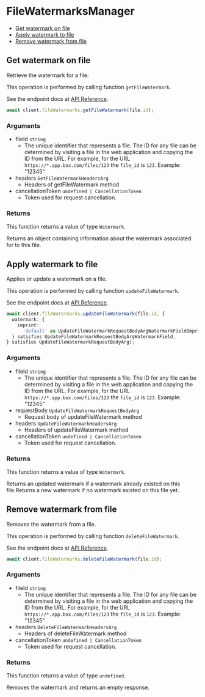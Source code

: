 # FileWatermarksManager

- [Get watermark on file](#get-watermark-on-file)
- [Apply watermark to file](#apply-watermark-to-file)
- [Remove watermark from file](#remove-watermark-from-file)

## Get watermark on file

Retrieve the watermark for a file.

This operation is performed by calling function `getFileWatermark`.

See the endpoint docs at
[API Reference](https://developer.box.com/reference/get-files-id-watermark/).

<!-- sample get_files_id_watermark -->

```ts
await client.fileWatermarks.getFileWatermark(file.id);
```

### Arguments

- fileId `string`
  - The unique identifier that represents a file. The ID for any file can be determined by visiting a file in the web application and copying the ID from the URL. For example, for the URL `https://*.app.box.com/files/123` the `file_id` is `123`. Example: "12345"
- headers `GetFileWatermarkHeadersArg`
  - Headers of getFileWatermark method
- cancellationToken `undefined | CancellationToken`
  - Token used for request cancellation.

### Returns

This function returns a value of type `Watermark`.

Returns an object containing information about the
watermark associated for to this file.

## Apply watermark to file

Applies or update a watermark on a file.

This operation is performed by calling function `updateFileWatermark`.

See the endpoint docs at
[API Reference](https://developer.box.com/reference/put-files-id-watermark/).

<!-- sample put_files_id_watermark -->

```ts
await client.fileWatermarks.updateFileWatermark(file.id, {
  watermark: {
    imprint:
      'default' as UpdateFileWatermarkRequestBodyArgWatermarkFieldImprintField,
  } satisfies UpdateFileWatermarkRequestBodyArgWatermarkField,
} satisfies UpdateFileWatermarkRequestBodyArg);
```

### Arguments

- fileId `string`
  - The unique identifier that represents a file. The ID for any file can be determined by visiting a file in the web application and copying the ID from the URL. For example, for the URL `https://*.app.box.com/files/123` the `file_id` is `123`. Example: "12345"
- requestBody `UpdateFileWatermarkRequestBodyArg`
  - Request body of updateFileWatermark method
- headers `UpdateFileWatermarkHeadersArg`
  - Headers of updateFileWatermark method
- cancellationToken `undefined | CancellationToken`
  - Token used for request cancellation.

### Returns

This function returns a value of type `Watermark`.

Returns an updated watermark if a watermark already
existed on this file.Returns a new watermark if no watermark existed on
this file yet.

## Remove watermark from file

Removes the watermark from a file.

This operation is performed by calling function `deleteFileWatermark`.

See the endpoint docs at
[API Reference](https://developer.box.com/reference/delete-files-id-watermark/).

<!-- sample delete_files_id_watermark -->

```ts
await client.fileWatermarks.deleteFileWatermark(file.id);
```

### Arguments

- fileId `string`
  - The unique identifier that represents a file. The ID for any file can be determined by visiting a file in the web application and copying the ID from the URL. For example, for the URL `https://*.app.box.com/files/123` the `file_id` is `123`. Example: "12345"
- headers `DeleteFileWatermarkHeadersArg`
  - Headers of deleteFileWatermark method
- cancellationToken `undefined | CancellationToken`
  - Token used for request cancellation.

### Returns

This function returns a value of type `undefined`.

Removes the watermark and returns an empty response.
